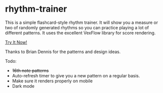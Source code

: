 # rhythm-trainer

This is a simple flashcard-style rhythm trainer. It will show you a measure or two of randomly generated rhythms so you can practice playing a lot of different patterns. It uses the excellent VexFlow library for score rendering.

[Try It Now!](https://tgerla.github.io/rhythm-trainer/)

Thanks to Brian Dennis for the patterns and design ideas.

Todo:

- ~~16th note patterns~~
- Auto-refresh timer to give you a new pattern on a regular basis.
- Make sure it renders properly on mobile
- Dark mode